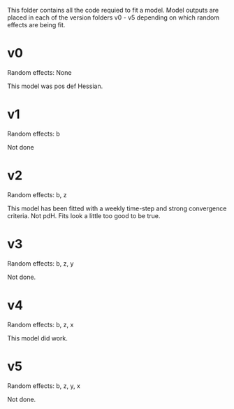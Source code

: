This folder contains all the code requied to fit a model.  Model outputs are
placed in each of the version folders v0 - v5 depending on which random effects
are being fit.


# v0

Random effects: None

This model was pos def Hessian.


# v1

Random effects: b

Not done


# v2

Random effects: b, z

This model has been fitted with a weekly time-step and strong convergence
criteria. Not pdH. Fits look a little too good to be true.


# v3

Random effects: b, z, y

Not done.


# v4

Random effects: b, z, x

This model did work.


# v5

Random effects: b, z, y, x

Not done.
